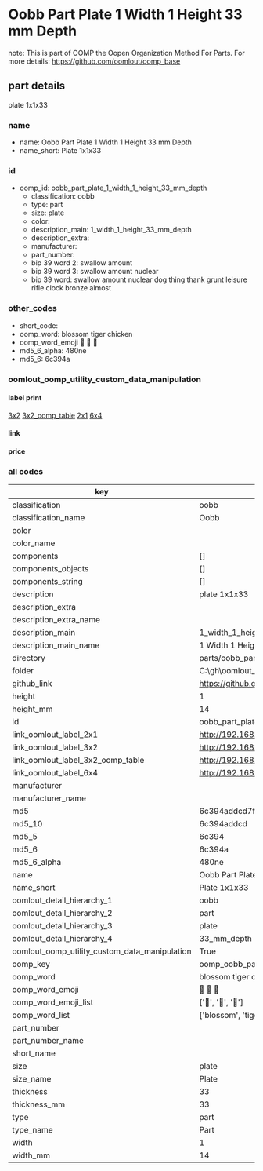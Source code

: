 # Oobb Part Plate 1 Width 1 Height 33 mm Depth  

note: This is part of OOMP the Oopen Organization Method For Parts. For more details: https://github.com/oomlout/oomp_base

##  part details
  



plate 1x1x33



### name
* name: Oobb Part Plate 1 Width 1 Height 33 mm Depth
* name_short: Plate 1x1x33 
### id
* oomp_id: oobb_part_plate_1_width_1_height_33_mm_depth
  * classification: oobb
  * type: part
  * size: plate
  * color: 
  * description_main: 1_width_1_height_33_mm_depth
  * description_extra: 
  * manufacturer: 
  * part_number: 
  * bip 39 word 2: swallow amount
  * bip 39 word 3: swallow amount nuclear
  * bip 39 word: swallow amount nuclear dog thing thank grunt leisure rifle clock bronze almost

### other_codes
* short_code: 
* oomp_word: blossom tiger chicken
* oomp_word_emoji :blossom: :tiger: :chicken:
* md5_6_alpha: 480ne
* md5_6: 6c394a






### oomlout_oomp_utility_custom_data_manipulation
#### label print
[3x2](http://192.168.1.245:1112/?label=oomp%20480ne)
[3x2_oomp_table](http://192.168.1.108:1112/?label=oomp%20480ne)
[2x1](http://192.168.1.242:1112/?label=oomp%20480ne)
[6x4](http://192.168.1.55:1112/?label=oomp%20480ne)    

#### link

                              

#### price







### all codes 
| key | value |  
| --- | --- |  
| classification | oobb |  
| classification_name | Oobb |  
| color |  |  
| color_name |  |  
| components | [] |  
| components_objects | [] |  
| components_string | [] |  
| description | plate 1x1x33 |  
| description_extra |  |  
| description_extra_name |  |  
| description_main | 1_width_1_height_33_mm_depth |  
| description_main_name | 1 Width 1 Height 33 mm Depth |  
| directory | parts/oobb_part_plate_1_width_1_height_33_mm_depth |  
| folder | C:\gh\oomlout_oobb_version_4_generated_parts\things\oobb_part_plate_1_width_1_height_33_mm_depth |  
| github_link | https://github.com/oomlout/oomlout_oomp_part_src/tree/main/parts/oobb_part_plate_1_width_1_height_33_mm_depth |  
| height | 1 |  
| height_mm | 14 |  
| id | oobb_part_plate_1_width_1_height_33_mm_depth |  
| link_oomlout_label_2x1 | http://192.168.1.242:1112/?label=oomp%20480ne |  
| link_oomlout_label_3x2 | http://192.168.1.245:1112/?label=oomp%20480ne |  
| link_oomlout_label_3x2_oomp_table | http://192.168.1.108:1112/?label=oomp%20480ne |  
| link_oomlout_label_6x4 | http://192.168.1.55:1112/?label=oomp%20480ne |  
| manufacturer |  |  
| manufacturer_name |  |  
| md5 | 6c394addcd7face77f7054092e8206d8 |  
| md5_10 | 6c394addcd |  
| md5_5 | 6c394 |  
| md5_6 | 6c394a |  
| md5_6_alpha | 480ne |  
| name | Oobb Part Plate 1 Width 1 Height 33 mm Depth |  
| name_short | Plate 1x1x33  |  
| oomlout_detail_hierarchy_1 | oobb |  
| oomlout_detail_hierarchy_2 | part |  
| oomlout_detail_hierarchy_3 | plate |  
| oomlout_detail_hierarchy_4 | 33_mm_depth |  
| oomlout_oomp_utility_custom_data_manipulation | True |  
| oomp_key | oomp_oobb_part_plate_1_width_1_height_33_mm_depth |  
| oomp_word | blossom tiger chicken |  
| oomp_word_emoji | :blossom: :tiger: :chicken: |  
| oomp_word_emoji_list | [':blossom:', ':tiger:', ':chicken:'] |  
| oomp_word_list | ['blossom', 'tiger', 'chicken'] |  
| part_number |  |  
| part_number_name |  |  
| short_name |  |  
| size | plate |  
| size_name | Plate |  
| thickness | 33 |  
| thickness_mm | 33 |  
| type | part |  
| type_name | Part |  
| width | 1 |  
| width_mm | 14 |  

